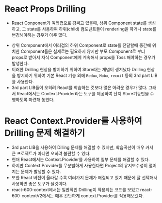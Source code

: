 # React Props Drilling

- React Conponent가 여러겹으로 감싸고 있을때, 상위 Component state를
  생성하고, 그 state를 사용하여 하위(child) 컴포넌트들이 rendering을 하거나
  state를 변경해야하는 경우가 아주 많다.

* 상위 Component에서 여러겹의 하위 Component로 state를 전달할때
  중간에 위치한 Component들은 실제로는 필요하지 않지만 부모
  Component로 부터 props로 받아서 자식 Component에게 계속해서 props를
  Toss 해야하는 경우가 발생한다.
* 이러한 Drilling 현상을 방지하기 위하여 Store라는 개념이 생겨났다
  Drilling 현상을 방지하기 위하여 기본 React 기능 외에 `Redux`,
  `Mobx`, `recoil` 등의 3rd part LIB를 사용한다.
* 3rd part LIB들이 오히려 React를 학습하는 것보다 많은 어려운 경우가 많다.
  그래서 React에서는 Context.Provider라는 도구를 제공하여 단지
  Store기능만을 수행하도록 마련해 놓았다.

# React Context.Provider를 사용하여 Drilling 문제 해결하기

- 3rd part LIB을 사용하여 Dilling 문제를 해결할 수 있지만,
  학습곡선이 매우 커서 큰 프로젝트가 아니면 오히려 불편할 수 있다.
- 현재 React에서는 Context.Provider를 사용하여 일부 문제를 해결할 수 있다.
- 하지만 Context.Provider를 무분별하게 사용한다면
  Project의 유지보수성이 떨어지는 문제가 발생할 수 있다.
- 또한 React 버전이 올라갈 수록 여러가지 문제가 해결되고 있기 때문에
  잘 선택해서 사용하면 좋은 도구가 될것이다.
- react-600-context에서는 일반적인 Drilling이 적용되는 코드를 보았고
  react-600-contextV2에서는 매우 간단하게 context.Provider를 적용해보겠다.
